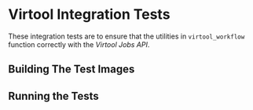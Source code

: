 # Virtool Integration Tests

These integration tests are to ensure that the utilities in `virtool_workflow` function correctly
with the *Virtool Jobs API*.

## Building The Test Images

## Running the Tests

